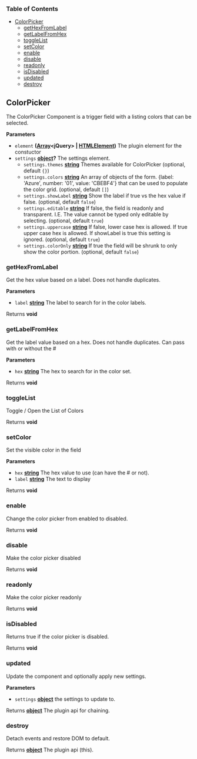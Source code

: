 <!-- Generated by documentation.js. Update this documentation by updating the source code. -->

### Table of Contents

-   [ColorPicker][1]
    -   [getHexFromLabel][2]
    -   [getLabelFromHex][3]
    -   [toggleList][4]
    -   [setColor][5]
    -   [enable][6]
    -   [disable][7]
    -   [readonly][8]
    -   [isDisabled][9]
    -   [updated][10]
    -   [destroy][11]

## ColorPicker

The ColorPicker Component is a trigger field with a listing colors that can be selected.

**Parameters**

-   `element` **([Array][12]&lt;jQuery> | [HTMLElement][13])** The plugin element for the constuctor
-   `settings` **[object][14]?** The settings element.
    -   `settings.themes` **[string][15]** Themes available for ColorPicker (optional, default `{}`)
    -   `settings.colors` **[string][15]** An array of objects of the form. {label: 'Azure', number: '01', value: 'CBEBF4'}
        that can be used to populate the color grid. (optional, default `[]`)
    -   `settings.showLabel` **[string][15]** Show the label if true vs the hex value if false. (optional, default `false`)
    -   `settings.editable` **[string][15]** If false, the field is readonly and transparent. I.E. The value
        cannot be typed only editable by selecting. (optional, default `true`)
    -   `settings.uppercase` **[string][15]** If false, lower case hex is allowed. If true upper case hex is allowed.
        If showLabel is true this setting is ignored. (optional, default `true`)
    -   `settings.colorOnly` **[string][15]** If true the field will be shrunk to only show the color portion. (optional, default `false`)

### getHexFromLabel

Get the hex value based on a label. Does not handle duplicates.

**Parameters**

-   `label` **[string][15]** The label to search for in the color labels.

Returns **void** 

### getLabelFromHex

Get the label value based on a hex. Does not handle duplicates.
Can pass with or without the #

**Parameters**

-   `hex` **[string][15]** The hex to search for in the color set.

Returns **void** 

### toggleList

Toggle / Open the List of Colors

Returns **void** 

### setColor

Set the visible color in the field

**Parameters**

-   `hex` **[string][15]** The hex value to use (can have the # or not).
-   `label` **[string][15]** The text to display

Returns **void** 

### enable

Change the color picker from enabled to disabled.

Returns **void** 

### disable

Make the color picker disabled

Returns **void** 

### readonly

Make the color picker readonly

Returns **void** 

### isDisabled

Returns true if the color picker is disabled.

Returns **void** 

### updated

Update the component and optionally apply new settings.

**Parameters**

-   `settings` **[object][14]** the settings to update to.

Returns **[object][14]** The plugin api for chaining.

### destroy

Detach events and restore DOM to default.

Returns **[object][14]** The plugin api (this).

[1]: #colorpicker

[2]: #gethexfromlabel

[3]: #getlabelfromhex

[4]: #togglelist

[5]: #setcolor

[6]: #enable

[7]: #disable

[8]: #readonly

[9]: #isdisabled

[10]: #updated

[11]: #destroy

[12]: https://developer.mozilla.org/docs/Web/JavaScript/Reference/Global_Objects/Array

[13]: https://developer.mozilla.org/docs/Web/HTML/Element

[14]: https://developer.mozilla.org/docs/Web/JavaScript/Reference/Global_Objects/Object

[15]: https://developer.mozilla.org/docs/Web/JavaScript/Reference/Global_Objects/String
